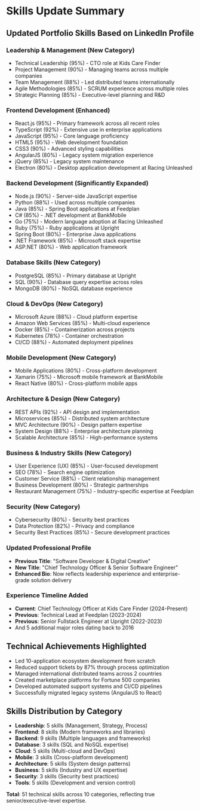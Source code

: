 # Skills Update Summary

## Updated Portfolio Skills Based on LinkedIn Profile

### Leadership & Management (New Category)
- Technical Leadership (95%) - CTO role at Kids Care Finder
- Project Management (90%) - Managing teams across multiple companies
- Team Management (88%) - Led distributed teams internationally
- Agile Methodologies (85%) - SCRUM experience across multiple roles
- Strategic Planning (85%) - Executive-level planning and R&D

### Frontend Development (Enhanced)
- React.js (95%) - Primary framework across all recent roles
- TypeScript (92%) - Extensive use in enterprise applications
- JavaScript (95%) - Core language proficiency
- HTML5 (95%) - Web development foundation
- CSS3 (90%) - Advanced styling capabilities
- AngularJS (80%) - Legacy system migration experience
- jQuery (85%) - Legacy system maintenance
- Electron (80%) - Desktop application development at Racing Unleashed

### Backend Development (Significantly Expanded)
- Node.js (90%) - Server-side JavaScript expertise
- Python (88%) - Used across multiple companies
- Java (85%) - Spring Boot applications at Feedplan
- C# (85%) - .NET development at BankMobile
- Go (75%) - Modern language adoption at Racing Unleashed
- Ruby (75%) - Ruby applications at Upright
- Spring Boot (80%) - Enterprise Java applications
- .NET Framework (85%) - Microsoft stack expertise
- ASP.NET (80%) - Web application framework

### Database Skills (New Category)
- PostgreSQL (85%) - Primary database at Upright
- SQL (90%) - Database query expertise across roles
- MongoDB (80%) - NoSQL database experience

### Cloud & DevOps (New Category)
- Microsoft Azure (88%) - Cloud platform expertise
- Amazon Web Services (85%) - Multi-cloud experience
- Docker (85%) - Containerization across projects
- Kubernetes (78%) - Container orchestration
- CI/CD (88%) - Automated deployment pipelines

### Mobile Development (New Category)
- Mobile Applications (80%) - Cross-platform development
- Xamarin (75%) - Microsoft mobile framework at BankMobile
- React Native (80%) - Cross-platform mobile apps

### Architecture & Design (New Category)
- REST APIs (92%) - API design and implementation
- Microservices (85%) - Distributed system architecture
- MVC Architecture (90%) - Design pattern expertise
- System Design (88%) - Enterprise architecture planning
- Scalable Architecture (85%) - High-performance systems

### Business & Industry Skills (New Category)
- User Experience (UX) (85%) - User-focused development
- SEO (78%) - Search engine optimization
- Customer Service (88%) - Client relationship management
- Business Development (80%) - Strategic partnerships
- Restaurant Management (75%) - Industry-specific expertise at Feedplan

### Security (New Category)
- Cybersecurity (80%) - Security best practices
- Data Protection (82%) - Privacy and compliance
- Security Best Practices (85%) - Secure development practices

### Updated Professional Profile
- **Previous Title**: "Software Developer & Digital Creative"
- **New Title**: "Chief Technology Officer & Senior Software Engineer"
- **Enhanced Bio**: Now reflects leadership experience and enterprise-grade solution delivery

### Experience Timeline Added
- **Current**: Chief Technology Officer at Kids Care Finder (2024-Present)
- **Previous**: Technical Lead at Feedplan (2023-2024)
- **Previous**: Senior Fullstack Engineer at Upright (2022-2023)
- And 5 additional major roles dating back to 2016

## Technical Achievements Highlighted
- Led 10-application ecosystem development from scratch
- Reduced support tickets by 87% through process optimization
- Managed international distributed teams across 2 countries
- Created marketplace platforms for Fortune 500 companies
- Developed automated support systems and CI/CD pipelines
- Successfully migrated legacy systems (AngularJS to React)

## Skills Distribution by Category
- **Leadership**: 5 skills (Management, Strategy, Process)
- **Frontend**: 8 skills (Modern frameworks and libraries)
- **Backend**: 9 skills (Multiple languages and frameworks)
- **Database**: 3 skills (SQL and NoSQL expertise)
- **Cloud**: 5 skills (Multi-cloud and DevOps)
- **Mobile**: 3 skills (Cross-platform development)
- **Architecture**: 5 skills (System design patterns)
- **Business**: 5 skills (Industry and UX expertise)
- **Security**: 3 skills (Security best practices)
- **Tools**: 5 skills (Development and version control)

**Total**: 51 technical skills across 10 categories, reflecting true senior/executive-level expertise.